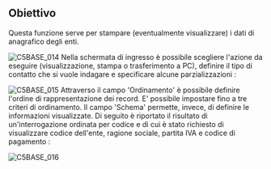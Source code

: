 ## Obiettivo

Questa funzione serve per stampare (eventualmente visualizzare) i dati di anagrafico degli enti.

![C5BASE_014](https://doc.smeup.com/immagini/MBDOC_OGG-P_BREN51/C5BASE_014.png)
Nella schermata di ingresso è possibile scegliere l'azione da eseguire (visualizzazione, stampa o trasferimento a PC), definire  il tipo di contatto che si vuole indagare e specificare alcune parzializzazioni : 

![C5BASE_015](https://doc.smeup.com/immagini/MBDOC_OGG-P_BREN51/C5BASE_015.png)
Attraverso il campo 'Ordinamento' è possibile definire l'ordine di rappresentazione dei record. E' possibile impostare fino a tre criteri di ordinamento.
Il campo 'Schema' permette, invece, di definire le informazioni visualizzate. Di seguito è riportato il risultato di un'interrogazione ordinata per codice e di cui è stato richiesto di visualizzare codice dell'ente, ragione sociale, partita IVA e codice di pagamento : 

![C5BASE_016](https://doc.smeup.com/immagini/MBDOC_OGG-P_BREN51/C5BASE_016.png)